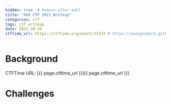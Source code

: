 ```yaml
---
hidden: true  # Remove after edit
title: "XXX CTF 2021 Writeup"
categories: ctf
tags: ctf writeup
date: 2021-10-26
ctftime_url: https://ctftime.org/event/31337 # https://euangoddard.github.io/clipboard2markdown/
---
```

# Background
CTFTime URL: [{{ page.ctftime_url }}]({ page.ctftime_url }})



# Challenges
